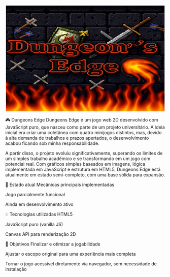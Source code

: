 <p align="center">
  <img src="images\imagens de fundo\fundo do menuprincipal\meu-fundo.gif" alt="Menu principal" width="500"/>
</p>

🎮 Dungeons Edge
Dungeons Edge é um jogo web 2D desenvolvido com JavaScript puro, que nasceu como parte de um projeto universitário. A ideia inicial era criar uma coletânea com quatro minijogos distintos, mas, devido à alta demanda de trabalhos e prazos apertados, o desenvolvimento acabou ficando sob minha responsabilidade.

A partir disso, o projeto evoluiu significativamente, superando os limites de um simples trabalho acadêmico e se transformando em um jogo com potencial real. Com gráficos simples baseados em imagens, lógica implementada em JavaScript e estrutura em HTML5, Dungeons Edge está atualmente em estado semi-completo, com uma base sólida para expansão.

🚧 Estado atual
Mecânicas principais implementadas

Jogo parcialmente funcional

Ainda em desenvolvimento ativo

💡 Tecnologias utilizadas
HTML5

JavaScript puro (vanilla JS)

Canvas API para renderização 2D

🎯 Objetivos
Finalizar e otimizar a jogabilidade

Ajustar o escopo original para uma experiência mais completa

Tornar o jogo acessível diretamente via navegador, sem necessidade de instalação
